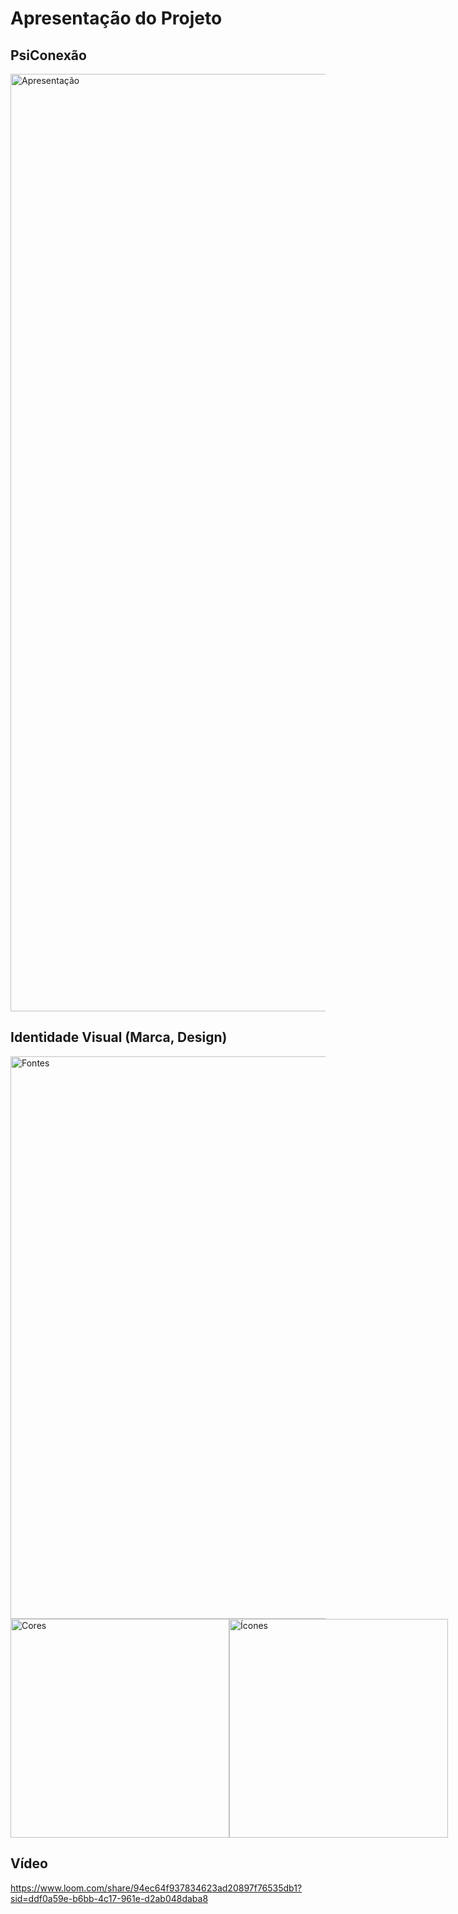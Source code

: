 # Apresentação do Projeto

## PsiConexão

<img width="1500" alt="Apresentação" src="https://github.com/user-attachments/assets/4c759903-9dda-4bc1-9df8-ed3f5435af61">

## Identidade Visual (Marca, Design)

<img src="https://github.com/user-attachments/assets/f4b95d32-b23e-4c95-b720-79b0c4ea71f4" alt="Fontes" width="900" />
<div style="display: flex;">
  <img src="https://github.com/user-attachments/assets/ec7fb304-fd6a-4be6-81e3-3112c4851c59" alt="Cores" width="350"/>
  <img src="https://github.com/user-attachments/assets/02ffc6df-39d5-45d8-b61a-de4a04315a96" alt="Ícones" width="350"/>
</div>

## Vídeo 

https://www.loom.com/share/94ec64f937834623ad20897f76535db1?sid=ddf0a59e-b6bb-4c17-961e-d2ab048daba8 

